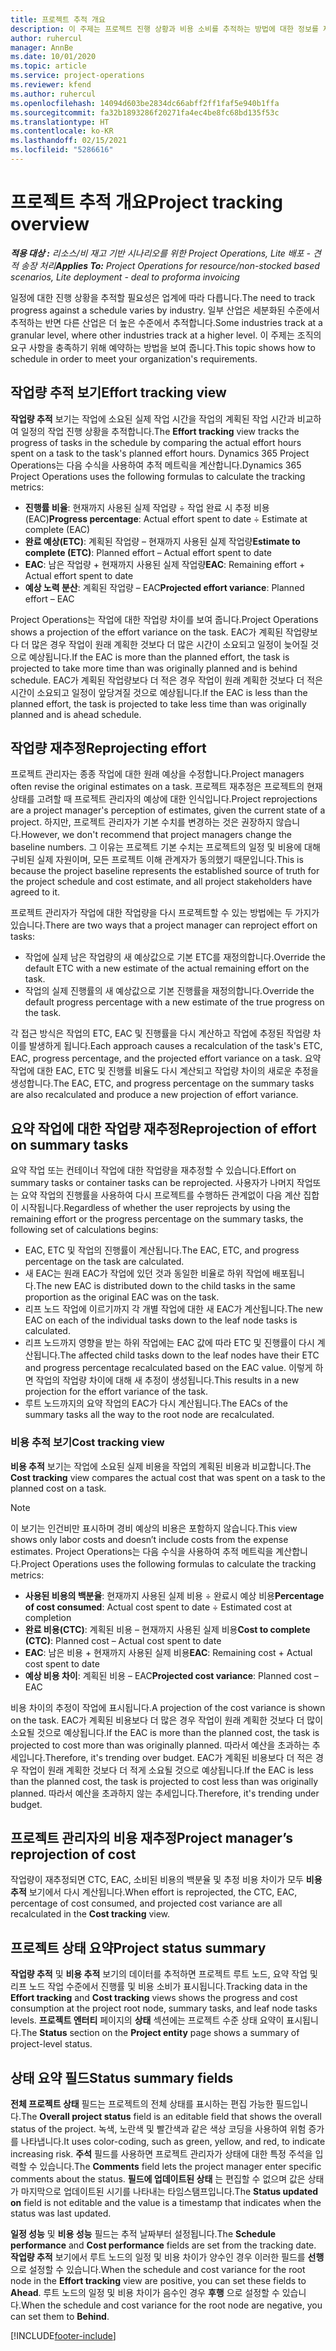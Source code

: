 ```yaml
---
title: 프로젝트 추적 개요
description: 이 주제는 프로젝트 진행 상황과 비용 소비를 추적하는 방법에 대한 정보를 제공합니다.
author: ruhercul
manager: AnnBe
ms.date: 10/01/2020
ms.topic: article
ms.service: project-operations
ms.reviewer: kfend
ms.author: ruhercul
ms.openlocfilehash: 14094d603be2834dc66abff2ff1faf5e940b1ffa
ms.sourcegitcommit: fa32b1893286f20271fa4ec4be8fc68bd135f53c
ms.translationtype: HT
ms.contentlocale: ko-KR
ms.lasthandoff: 02/15/2021
ms.locfileid: "5286616"
---
```

# <a name="project-tracking-overview"></a><span data-ttu-id="9b3a2-103">프로젝트 추적 개요</span><span class="sxs-lookup"><span data-stu-id="9b3a2-103">Project tracking overview</span></span>

<span data-ttu-id="9b3a2-104">_**적용 대상 :** 리소스/비 재고 기반 시나리오를 위한 Project Operations, Lite 배포 - 견적 송장 처리_</span><span class="sxs-lookup"><span data-stu-id="9b3a2-104">_**Applies To:** Project Operations for resource/non-stocked based scenarios, Lite deployment - deal to proforma invoicing_</span></span>

<span data-ttu-id="9b3a2-105">일정에 대한 진행 상황을 추적할 필요성은 업계에 따라 다릅니다.</span><span class="sxs-lookup"><span data-stu-id="9b3a2-105">The need to track progress against a schedule varies by industry.</span></span> <span data-ttu-id="9b3a2-106">일부 산업은 세분화된 수준에서 추적하는 반면 다른 산업은 더 높은 수준에서 추적합니다.</span><span class="sxs-lookup"><span data-stu-id="9b3a2-106">Some industries track at a granular level, where other industries track at a higher level.</span></span> <span data-ttu-id="9b3a2-107">이 주제는 조직의 요구 사항을 충족하기 위해 예약하는 방법을 보여 줍니다.</span><span class="sxs-lookup"><span data-stu-id="9b3a2-107">This topic shows how to schedule in order to meet your organization's requirements.</span></span>

## <a name="effort-tracking-view"></a><span data-ttu-id="9b3a2-108">작업량 추적 보기</span><span class="sxs-lookup"><span data-stu-id="9b3a2-108">Effort tracking view</span></span>

<span data-ttu-id="9b3a2-109">**작업량 추적** 보기는 작업에 소요된 실제 작업 시간을 작업의 계획된 작업 시간과 비교하여 일정의 작업 진행 상황을 추적합니다.</span><span class="sxs-lookup"><span data-stu-id="9b3a2-109">The **Effort tracking** view tracks the progress of tasks in the schedule by comparing the actual effort hours spent on a task to the task's planned effort hours.</span></span> <span data-ttu-id="9b3a2-110">Dynamics 365 Project Operations는 다음 수식을 사용하여 추적 메트릭을 계산합니다.</span><span class="sxs-lookup"><span data-stu-id="9b3a2-110">Dynamics 365 Project Operations uses the following formulas to calculate the tracking metrics:</span></span>

- <span data-ttu-id="9b3a2-111">**진행률 비율**: 현재까지 사용된 실제 작업량 ÷ 작업 완료 시 추정 비용(EAC)</span><span class="sxs-lookup"><span data-stu-id="9b3a2-111">**Progress percentage**: Actual effort spent to date ÷ Estimate at complete (EAC)</span></span> 
- <span data-ttu-id="9b3a2-112">**완료 예상(ETC)**: 계획된 작업량 – 현재까지 사용된 실제 작업량</span><span class="sxs-lookup"><span data-stu-id="9b3a2-112">**Estimate to complete (ETC)**: Planned effort – Actual effort spent to date</span></span> 
- <span data-ttu-id="9b3a2-113">**EAC**: 남은 작업량 + 현재까지 사용된 실제 작업량</span><span class="sxs-lookup"><span data-stu-id="9b3a2-113">**EAC**: Remaining effort + Actual effort spent to date</span></span> 
- <span data-ttu-id="9b3a2-114">**예상 노력 분산**: 계획된 작업량 – EAC</span><span class="sxs-lookup"><span data-stu-id="9b3a2-114">**Projected effort variance**: Planned effort – EAC</span></span>

<span data-ttu-id="9b3a2-115">Project Operations는 작업에 대한 작업량 차이를 보여 줍니다.</span><span class="sxs-lookup"><span data-stu-id="9b3a2-115">Project Operations shows a projection of the effort variance on the task.</span></span> <span data-ttu-id="9b3a2-116">EAC가 계획된 작업량보다 더 많은 경우 작업이 원래 계획한 것보다 더 많은 시간이 소요되고 일정이 늦어질 것으로 예상됩니다.</span><span class="sxs-lookup"><span data-stu-id="9b3a2-116">If the EAC is more than the planned effort, the task is projected to take more time than was originally planned and is behind schedule.</span></span> <span data-ttu-id="9b3a2-117">EAC가 계획된 작업량보다 더 적은 경우 작업이 원래 계획한 것보다 더 적은 시간이 소요되고 일정이 앞당겨질 것으로 예상됩니다.</span><span class="sxs-lookup"><span data-stu-id="9b3a2-117">If the EAC is less than the planned effort, the task is projected to take less time than was originally planned and is ahead schedule.</span></span>

## <a name="reprojecting-effort"></a><span data-ttu-id="9b3a2-118">작업량 재추정</span><span class="sxs-lookup"><span data-stu-id="9b3a2-118">Reprojecting effort</span></span>

<span data-ttu-id="9b3a2-119">프로젝트 관리자는 종종 작업에 대한 원래 예상을 수정합니다.</span><span class="sxs-lookup"><span data-stu-id="9b3a2-119">Project managers often revise the original estimates on a task.</span></span> <span data-ttu-id="9b3a2-120">프로젝트 재추정은 프로젝트의 현재 상태를 고려할 때 프로젝트 관리자의 예상에 대한 인식입니다.</span><span class="sxs-lookup"><span data-stu-id="9b3a2-120">Project reprojections are a project manager's perception of estimates, given the current state of a project.</span></span> <span data-ttu-id="9b3a2-121">하지만, 프로젝트 관리자가 기본 수치를 변경하는 것은 권장하지 않습니다.</span><span class="sxs-lookup"><span data-stu-id="9b3a2-121">However, we don't recommend that project managers change the baseline numbers.</span></span> <span data-ttu-id="9b3a2-122">그 이유는 프로젝트 기본 수치는 프로젝트의 일정 및 비용에 대해 구비된 실제 자원이며, 모든 프로젝트 이해 관계자가 동의했기 때문입니다.</span><span class="sxs-lookup"><span data-stu-id="9b3a2-122">This is because the project baseline represents the established source of truth for the project schedule and cost estimate, and all project stakeholders have agreed to it.</span></span>

<span data-ttu-id="9b3a2-123">프로젝트 관리자가 작업에 대한 작업량을 다시 프로젝트할 수 있는 방법에는 두 가지가 있습니다.</span><span class="sxs-lookup"><span data-stu-id="9b3a2-123">There are two ways that a project manager can reproject effort on tasks:</span></span>

- <span data-ttu-id="9b3a2-124">작업에 실제 남은 작업량의 새 예상값으로 기본 ETC를 재정의합니다.</span><span class="sxs-lookup"><span data-stu-id="9b3a2-124">Override the default ETC with a new estimate of the actual remaining effort on the task.</span></span> 
- <span data-ttu-id="9b3a2-125">작업의 실제 진행률의 새 예상값으로 기본 진행률을 재정의합니다.</span><span class="sxs-lookup"><span data-stu-id="9b3a2-125">Override the default progress percentage with a new estimate of the true progress on the task.</span></span>

<span data-ttu-id="9b3a2-126">각 접근 방식은 작업의 ETC, EAC 및 진행률을 다시 계산하고 작업에 추정된 작업량 차이를 발생하게 됩니다.</span><span class="sxs-lookup"><span data-stu-id="9b3a2-126">Each approach causes a recalculation of the task's ETC, EAC, progress percentage, and the projected effort variance on a task.</span></span> <span data-ttu-id="9b3a2-127">요약 작업에 대한 EAC, ETC 및 진행률 비율도 다시 계산되고 작업량 차이의 새로운 추정을 생성합니다.</span><span class="sxs-lookup"><span data-stu-id="9b3a2-127">The EAC, ETC, and progress percentage on the summary tasks are also recalculated and produce a new projection of effort variance.</span></span>

## <a name="reprojection-of-effort-on-summary-tasks"></a><span data-ttu-id="9b3a2-128">요약 작업에 대한 작업량 재추정</span><span class="sxs-lookup"><span data-stu-id="9b3a2-128">Reprojection of effort on summary tasks</span></span>

<span data-ttu-id="9b3a2-129">요약 작업 또는 컨테이너 작업에 대한 작업량을 재추정할 수 있습니다.</span><span class="sxs-lookup"><span data-stu-id="9b3a2-129">Effort on summary tasks or container tasks can be reprojected.</span></span> <span data-ttu-id="9b3a2-130">사용자가 나머지 작업또는 요약 작업의 진행률을 사용하여 다시 프로젝트를 수행하든 관계없이 다음 계산 집합이 시작됩니다.</span><span class="sxs-lookup"><span data-stu-id="9b3a2-130">Regardless of whether the user reprojects by using the remaining effort or the progress percentage on the summary tasks, the following set of calculations begins:</span></span>

- <span data-ttu-id="9b3a2-131">EAC, ETC 및 작업의 진행률이 계산됩니다.</span><span class="sxs-lookup"><span data-stu-id="9b3a2-131">The EAC, ETC, and progress percentage on the task are calculated.</span></span>
- <span data-ttu-id="9b3a2-132">새 EAC는 원래 EAC가 작업에 있던 것과 동일한 비율로 하위 작업에 배포됩니다.</span><span class="sxs-lookup"><span data-stu-id="9b3a2-132">The new EAC is distributed down to the child tasks in the same proportion as the original EAC was on the task.</span></span>
- <span data-ttu-id="9b3a2-133">리프 노드 작업에 이르기까지 각 개별 작업에 대한 새 EAC가 계산됩니다.</span><span class="sxs-lookup"><span data-stu-id="9b3a2-133">The new EAC on each of the individual tasks down to the leaf node tasks is calculated.</span></span> 
- <span data-ttu-id="9b3a2-134">리프 노드까지 영향을 받는 하위 작업에는 EAC 값에 따라 ETC 및 진행률이 다시 계산됩니다.</span><span class="sxs-lookup"><span data-stu-id="9b3a2-134">The affected child tasks down to the leaf nodes have their ETC and progress percentage recalculated based on the EAC value.</span></span> <span data-ttu-id="9b3a2-135">이렇게 하면 작업의 작업량 차이에 대해 새 추정이 생성됩니다.</span><span class="sxs-lookup"><span data-stu-id="9b3a2-135">This results in a new projection for the effort variance of the task.</span></span> 
- <span data-ttu-id="9b3a2-136">루트 노드까지의 요약 작업의 EAC가 다시 계산됩니다.</span><span class="sxs-lookup"><span data-stu-id="9b3a2-136">The EACs of the summary tasks all the way to the root node are recalculated.</span></span>

### <a name="cost-tracking-view"></a><span data-ttu-id="9b3a2-137">비용 추적 보기</span><span class="sxs-lookup"><span data-stu-id="9b3a2-137">Cost tracking view</span></span> 

<span data-ttu-id="9b3a2-138">**비용 추적** 보기는 작업에 소요된 실제 비용을 작업의 계획된 비용과 비교합니다.</span><span class="sxs-lookup"><span data-stu-id="9b3a2-138">The **Cost tracking** view compares the actual cost that was spent on a task to the planned cost on a task.</span></span> 

> [!NOTE]
> <span data-ttu-id="9b3a2-139">이 보기는 인건비만 표시하며 경비 예상의 비용은 포함하지 않습니다.</span><span class="sxs-lookup"><span data-stu-id="9b3a2-139">This view shows only labor costs and doesn’t include costs from the expense estimates.</span></span> <span data-ttu-id="9b3a2-140">Project Operations는 다음 수식을 사용하여 추적 메트릭을 계산합니다.</span><span class="sxs-lookup"><span data-stu-id="9b3a2-140">Project Operations uses the following formulas to calculate the tracking metrics:</span></span>

- <span data-ttu-id="9b3a2-141">**사용된 비용의 백분율**: 현재까지 사용된 실제 비용 ÷ 완료시 예상 비용</span><span class="sxs-lookup"><span data-stu-id="9b3a2-141">**Percentage of cost consumed**: Actual cost spent to date ÷ Estimated cost at completion</span></span>
- <span data-ttu-id="9b3a2-142">**완료 비용(CTC)**: 계획된 비용 – 현재까지 사용된 실제 비용</span><span class="sxs-lookup"><span data-stu-id="9b3a2-142">**Cost to complete (CTC)**: Planned cost – Actual cost spent to date</span></span>
- <span data-ttu-id="9b3a2-143">**EAC**: 남은 비용 + 현재까지 사용된 실제 비용</span><span class="sxs-lookup"><span data-stu-id="9b3a2-143">**EAC**: Remaining cost + Actual cost spent to date</span></span>
- <span data-ttu-id="9b3a2-144">**예상 비용 차이**: 계획된 비용 – EAC</span><span class="sxs-lookup"><span data-stu-id="9b3a2-144">**Projected cost variance**: Planned cost – EAC</span></span>

<span data-ttu-id="9b3a2-145">비용 차이의 추정이 작업에 표시됩니다.</span><span class="sxs-lookup"><span data-stu-id="9b3a2-145">A projection of the cost variance is shown on the task.</span></span> <span data-ttu-id="9b3a2-146">EAC가 계획된 비용보다 더 많은 경우 작업이 원래 계획한 것보다 더 많이 소요될 것으로 예상됩니다.</span><span class="sxs-lookup"><span data-stu-id="9b3a2-146">If the EAC is more than the planned cost, the task is projected to cost more than was originally planned.</span></span> <span data-ttu-id="9b3a2-147">따라서 예산을 초과하는 추세입니다.</span><span class="sxs-lookup"><span data-stu-id="9b3a2-147">Therefore, it's trending over budget.</span></span> <span data-ttu-id="9b3a2-148">EAC가 계획된 비용보다 더 적은 경우 작업이 원래 계획한 것보다 더 적게 소요될 것으로 예상됩니다.</span><span class="sxs-lookup"><span data-stu-id="9b3a2-148">If the EAC is less than the planned cost, the task is projected to cost less than was originally planned.</span></span> <span data-ttu-id="9b3a2-149">따라서 예산을 초과하지 않는 추세입니다.</span><span class="sxs-lookup"><span data-stu-id="9b3a2-149">Therefore, it's trending under budget.</span></span>

## <a name="project-managers-reprojection-of-cost"></a><span data-ttu-id="9b3a2-150">프로젝트 관리자의 비용 재추정</span><span class="sxs-lookup"><span data-stu-id="9b3a2-150">Project manager’s reprojection of cost</span></span>

<span data-ttu-id="9b3a2-151">작업량이 재추정되면 CTC, EAC, 소비된 비용의 백분율 및 추정 비용 차이가 모두 **비용 추적** 보기에서 다시 계산됩니다.</span><span class="sxs-lookup"><span data-stu-id="9b3a2-151">When effort is reprojected, the CTC, EAC, percentage of cost consumed, and projected cost variance are all recalculated in the **Cost tracking** view.</span></span>

## <a name="project-status-summary"></a><span data-ttu-id="9b3a2-152">프로젝트 상태 요약</span><span class="sxs-lookup"><span data-stu-id="9b3a2-152">Project status summary</span></span>

<span data-ttu-id="9b3a2-153">**작업량 추적** 및 **비용 추적** 보기의 데이터를 추적하면 프로젝트 루트 노드, 요약 작업 및 리프 노드 작업 수준에서 진행률 및 비용 소비가 표시됩니다.</span><span class="sxs-lookup"><span data-stu-id="9b3a2-153">Tracking data in the **Effort tracking** and **Cost tracking** views shows the progress and cost consumption at the project root node, summary tasks, and leaf node tasks levels.</span></span> <span data-ttu-id="9b3a2-154">**프로젝트 엔터티** 페이지의 **상태** 섹션에는 프로젝트 수준 상태 요약이 표시됩니다.</span><span class="sxs-lookup"><span data-stu-id="9b3a2-154">The **Status** section on the **Project entity** page shows a summary of project-level status.</span></span>

## <a name="status-summary-fields"></a><span data-ttu-id="9b3a2-155">상태 요약 필드</span><span class="sxs-lookup"><span data-stu-id="9b3a2-155">Status summary fields</span></span>

<span data-ttu-id="9b3a2-156">**전체 프로젝트 상태** 필드는 프로젝트의 전체 상태를 표시하는 편집 가능한 필드입니다.</span><span class="sxs-lookup"><span data-stu-id="9b3a2-156">The **Overall project status** field is an editable field that shows the overall status of the project.</span></span> <span data-ttu-id="9b3a2-157">녹색, 노란색 및 빨간색과 같은 색상 코딩을 사용하여 위험 증가를 나타냅니다.</span><span class="sxs-lookup"><span data-stu-id="9b3a2-157">It uses color-coding, such as green, yellow, and red, to indicate increasing risk.</span></span> <span data-ttu-id="9b3a2-158">**주석** 필드를 사용하면 프로젝트 관리자가 상태에 대한 특정 주석을 입력할 수 있습니다.</span><span class="sxs-lookup"><span data-stu-id="9b3a2-158">The **Comments** field lets the project manager enter specific comments about the status.</span></span> <span data-ttu-id="9b3a2-159">**필드에 업데이트된 상태** 는 편집할 수 없으며 값은 상태가 마지막으로 업데이트된 시기를 나타내는 타임스탬프입니다.</span><span class="sxs-lookup"><span data-stu-id="9b3a2-159">The **Status updated on** field is not editable and the value is a timestamp that indicates when the status was last updated.</span></span>

<span data-ttu-id="9b3a2-160">**일정 성능** 및 **비용 성능** 필드는 추적 날짜부터 설정됩니다.</span><span class="sxs-lookup"><span data-stu-id="9b3a2-160">The **Schedule performance** and **Cost performance** fields are set from the tracking date.</span></span> <span data-ttu-id="9b3a2-161">**작업량 추적** 보기에서 루트 노드의 일정 및 비용 차이가 양수인 경우 이러한 필드를 **선행** 으로 설정할 수 있습니다.</span><span class="sxs-lookup"><span data-stu-id="9b3a2-161">When the schedule and cost variance for the root node in the **Effort tracking** view are positive, you can set these fields to **Ahead**.</span></span> <span data-ttu-id="9b3a2-162">루트 노드의 일정 및 비용 차이가 음수인 경우 **후행** 으로 설정할 수 있습니다.</span><span class="sxs-lookup"><span data-stu-id="9b3a2-162">When the schedule and cost variance for the root node are negative, you can set them to **Behind**.</span></span>


[!INCLUDE[footer-include](../includes/footer-banner.md)]